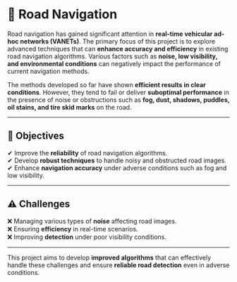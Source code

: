 # 🚗 Road Navigation  

Road navigation has gained significant attention in **real-time vehicular ad-hoc networks (VANETs)**. The primary focus of this project is to explore advanced techniques that can **enhance accuracy and efficiency** in existing road navigation algorithms. Various factors such as **noise, low visibility, and environmental conditions** can negatively impact the performance of current navigation methods.  

The methods developed so far have shown **efficient results in clear conditions**. However, they tend to fail or deliver **suboptimal performance** in the presence of noise or obstructions such as **fog, dust, shadows, puddles, oil stains, and tire skid marks** on the road.  

---

## 🎯 Objectives  
✔ Improve the **reliability** of road navigation algorithms.  
✔ Develop **robust techniques** to handle noisy and obstructed road images.  
✔ Enhance **navigation accuracy** under adverse conditions such as fog and low visibility.  

---

## ⚠ Challenges  
❌ Managing various types of **noise** affecting road images.  
❌ Ensuring **efficiency** in real-time scenarios.  
❌ Improving **detection** under poor visibility conditions.  

---

This project aims to develop  **improved algorithms**  that can effectively handle these challenges and ensure **reliable road detection** even in adverse conditions.  
